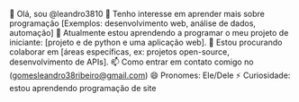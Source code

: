 👋 Olá, sou @leandro3810
 👀 Tenho interesse em aprender mais sobre programação [Exemplos: desenvolvimento web, análise de dados, automação]
 🌱 Atualmente estou aprendendo a programar o meu projeto de iniciante: [projeto e de python e uma aplicação web].
 💞️ Estou procurando colaborar em [áreas específicas, ex: projetos open-source, desenvolvimento de APIs].
📫 Como entrar em contato comigo no (gomesleandro38ribeiro@gmail.com)
😄 Pronomes: Ele/Dele
⚡ Curiosidade: estou aprendendo programação de site
